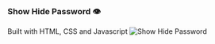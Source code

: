 ### Show Hide Password 👁️

Built with HTML, CSS and Javascript
![Show Hide Password](https://user-images.githubusercontent.com/49684702/145675036-c01106c3-a15c-4a68-818c-2f3cd91cedae.png)
